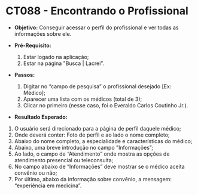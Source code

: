 # CT088 - Encontrando o Profissional

- **Objetivo:** Conseguir acessar o perfil do profissional e ver todas as informações sobre ele.

- **Pré-Requisito:**
    1. Estar logado na aplicação;
    2. Estar na página "Busca | Lacrei”.

- **Passos:**
    1. Digitar no “campo de pesquisa” o profissional desejado [Ex: Médico];
    2. Aparecer uma lista com os médicos (total de 3);
    3. Clicar no primeiro (nesse caso, foi o Everaldo Carlos Coutinho Jr.).

- **Resultado Esperado:**
1. O usuário será direcionado para a página de perfil daquele médico;
2. Onde deverá conter: Foto de perfil e ao lado o nome completo;
3. Abaixo do nome completo, a especialidade e características do médico;
4. Abaixo, uma breve introdução no campo "Informações”;
5. Ao lado, o campo de “Atendimento” onde mostra as opções de atendimento presencial ou teleconsulta;
6. No campo abaixo de “Informações” deve mostrar se o médico aceita convênio ou não;
7. Por último, abaixo da informação sobre convênio, a mensagem: “experiência em medicina”.